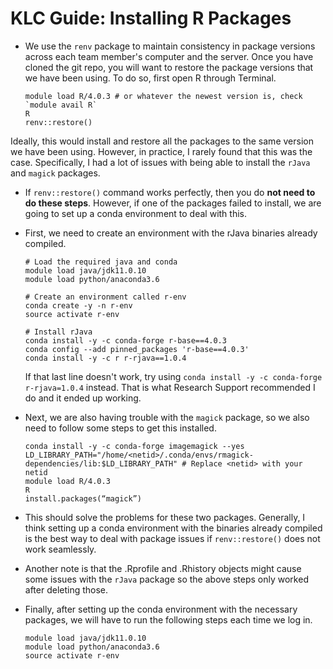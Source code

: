 # KLC Guide: Installing R Packages

* We use the `renv` package to maintain consistency in package versions across each team member's computer and the server. Once you have cloned the git repo, you will want to restore the package versions that we have been using. To do so, first open R through Terminal. 
    ```
    module load R/4.0.3 # or whatever the newest version is, check `module avail R`
    R
    renv::restore()
    ```
    
Ideally, this would install and restore all the packages to the same version we have been using. However, in practice, I rarely found that this was the case. Specifically, I had a lot of issues with being able to install the `rJava` and `magick` packages. 

* If `renv::restore()` command works perfectly, then you do **not need to do these steps**. However, if one of the packages failed to install, we are going to set up a conda environment to deal with this. 

* First, we need to create an environment with the rJava binaries already compiled.
    ```
    # Load the required java and conda 
    module load java/jdk11.0.10
    module load python/anaconda3.6
     
    # Create an environment called r-env
    conda create -y -n r-env
    source activate r-env
     
    # Install rJava 
    conda install -y -c conda-forge r-base==4.0.3
    conda config --add pinned_packages 'r-base==4.0.3' 
    conda install -y -c r r-rjava==1.0.4
    ```
    If that last line doesn't work, try using `conda install -y -c conda-forge r-rjava=1.0.4` instead. That is what Research Support recommended I do and it ended up working. 

* Next, we are also having trouble with the `magick` package, so we also need to follow some steps to get this installed. 
    ```
    conda install -y -c conda-forge imagemagick --yes
    LD_LIBRARY_PATH="/home/<netid>/.conda/envs/rmagick-dependencies/lib:$LD_LIBRARY_PATH" # Replace <netid> with your netid
    module load R/4.0.3
    R 
    install.packages(“magick”)
    ```

* This should solve the problems for these two packages. Generally, I think setting up a conda environment with the binaries already compiled is the best way to deal with package issues if `renv::restore()` does not work seamlessly. 
* Another note is that the .Rprofile and .Rhistory objects might cause some issues with the `rJava` package so the above steps only worked after deleting those.

* Finally, after setting up the conda environment with the necessary packages, we will have to run the following steps each time we log in. 
    ```
    module load java/jdk11.0.10
    module load python/anaconda3.6
    source activate r-env
    ```
